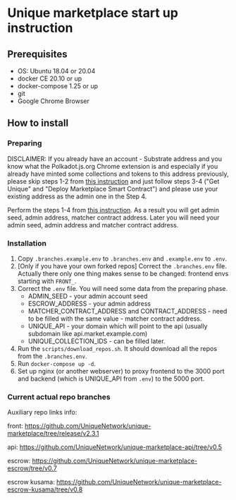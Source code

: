 # Unique marketplace start up instruction

## Prerequisites
 - OS: Ubuntu 18.04 or 20.04
 - docker CE 20.10 or up
 - docker-compose 1.25 or up
 - git
 - Google Chrome Browser

## How to install

### Preparing

DISCLAIMER: If you already have an account - Substrate address and you know what the Polkadot.js.org Chrome extension is and especially if you already have minted some collections and tokens to this address previously, please skip steps 1-2 from [this instruction](https://github.com/UniqueNetwork/marketplace-docker/blob/master/README.md) and just follow steps 3-4 ("Get Unique" and "Deploy Marketplace Smart Contract") and please use your existing address as the admin one in the Step 4.

Perform the steps 1-4 from [this instruction](https://github.com/UniqueNetwork/marketplace-docker/blob/master/README.md).
As a result you will get admin seed, admin address, matcher contract address.
Later you will need your admin seed, admin address and matcher contract address.

### Installation

1. Copy `.branches.example.env` to `.branches.env` and `.example.env` to `.env`.
2. [Only if you have your own forked repos] Correct the `.branches.env` file. Actually there only one thing makes sense to be changed: frontend envs starting with `FRONT_`.  
3. Correct the `.env` file. You will need some data from the preparing phase. 
   - ADMIN_SEED - your admin account seed
   - ESCROW_ADDRESS - your admin address
   - MATCHER_CONTRACT_ADDRESS and CONTRACT_ADDRESS - need to be filled with the same value - matcher contract address.
   - UNIQUE_API - your domain which will point to the api (usually subdomain like api.market.example.com)
   - UNIQUE_COLLECTION_IDS - can be filled later.
4. Run the `scripts/download_repos.sh`. It should download all the repos from the `.branches.env`.
5. Run `docker-compose up -d`.
6. Set up nginx (or another webserver) to proxy frontend to the 3000 port and backend (which is UNIQUE_API from `.env`) to the 5000 port.


### Current actual repo branches
Auxiliary repo links info:

front:
https://github.com/UniqueNetwork/unique-marketplace/tree/release/v2.3.1

api:
https://github.com/UniqueNetwork/unique-marketplace-api/tree/v0.5

escrow:
https://github.com/UniqueNetwork/unique-marketplace-escrow/tree/v0.7

escrow kusama:
https://github.com/UniqueNetwork/unique-marketplace-escrow-kusama/tree/v0.8

